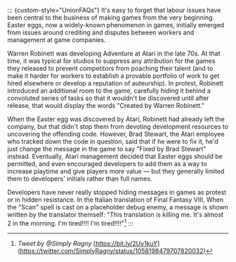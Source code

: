 ::: {custom-style="UnionFAQs"}
It's easy to forget that labour issues have been central to the business of
making games from the very beginning. Easter eggs, now a widely-known phenomenon
in games, initially emerged from issues around crediting and disputes between
workers and management at game companies.

Warren Robinett was developing Adventure at Atari in the late 70s. At that time,
it was typical for studios to suppress any attribution for the games they
released to prevent competitors from poaching their talent (and to make it
harder for workers to establish a provable portfolio of work to get hired
elsewhere or develop a reputation of auteurship). In protest, Robinett
introduced an additional room to the game, carefully hiding it behind a
convoluted series of tasks so that it wouldn't be discovered until after
release, that would display the words "Created by Warren Robinett."

When the Easter egg was discovered by Atari, Robinett had already left the
company, but that didn't stop them from devoting development resources to
uncovering the offending code. However, Brad Stewart, the Atari employee who
tracked down the code in question, said that if he were to fix it, he'd just
change the message in the game to say "Fixed by Brad Stewart" instead.
Eventually, Atari management decided that Easter eggs should be permitted, and
even encouraged developers to add them as a way to increase playtime and give
players more value — but they generally limited them to developers' initials
rather than full names.

Developers have never really stopped hiding messages in games as protest or in
hidden resistance. In the Italian translation of Final Fantasy VIII, When the
"Scan" spell is cast on a placeholder debug enemy, a message is shown written by
the translator themself: "This translation is killing me. It's almost 2 in the
morning. I'm tired!!!! I'm tired!!!!"[^1]
:::

[^1]: _Tweet by @Simply Ragny_ [https://bit.ly/2Uy1kuY](https://twitter.com/SimplyRagny/status/1058198479707820032)

